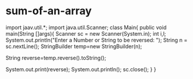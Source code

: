 # sum-of-an-array


import jaav.util.*;
import java.util.Scanner;
class Main{
    public void main(String []args){
Scanner sc = new Scanner(System.in);
		int i,l;
		System.out.println("Enter a Number or String to be reversed: ");
		String n = sc.nextLine();
StringBuilder temp=new StringBuilder(n);

String reverse=temp.reverse().toString();

System.out.print(reverse);
		System.out.println();
		sc.close();
}
}









